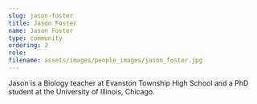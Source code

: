 ```yaml
---
slug: jason-foster
title: Jason Foster
name: Jason Foster
type: community
ordering: 2
role: 
filename: assets/images/people_images/jason_foster.jpg
---
```


Jason is a Biology teacher at Evanston Township High School and a PhD student at the University of Illinois, Chicago.
